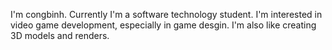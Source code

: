 I'm congbinh.
Currently I'm a software technology student.
I'm interested in video game development, especially in game desgin. I'm also like creating 3D models and renders.
